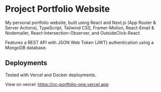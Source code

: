 # Project Portfolio Website
My personal portfolio website, built using React and Next.js (App Router & Server Actions), TypeScript, Tailwind CSS, Framer-Motion, React-Email & Nodemailer, React-Intersection-Observer, and OutsideClick-React.

Features a REST API with JSON Web Token (JWT) authentication using a MongoDB database.

## Deployments
Tested with Vercel and Docker deployments.

View on vercel: https://cc-portfolio-one.vercel.app
